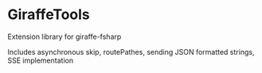 # GiraffeTools
Extension library for giraffe-fsharp

Includes asynchronous skip, routePathes, sending JSON formatted strings, SSE implementation
